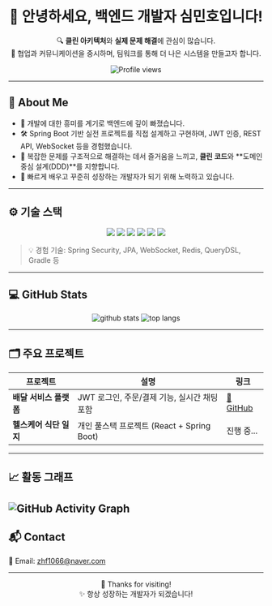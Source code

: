 <h1 align="center">👋 안녕하세요, 백엔드 개발자 심민호입니다!</h1>

<p align="center">
  🔍 <strong>클린 아키텍처</strong>와 <strong>실제 문제 해결</strong>에 관심이 많습니다.<br>
  🧩 협업과 커뮤니케이션을 중시하며, 팀워크를 통해 더 나은 시스템을 만들고자 합니다.<br>
</p>

<p align="center">
  <img src="https://komarev.com/ghpvc/?username=minhoo2&color=blue" alt="Profile views" />
</p>

---

## 📌 About Me
- 🚀 개발에 대한 흥미를 계기로 백엔드에 깊이 빠졌습니다.
- 🛠️ Spring Boot 기반 실전 프로젝트를 직접 설계하고 구현하며, JWT 인증, REST API, WebSocket 등을 경험했습니다.
- 🧠 복잡한 문제를 구조적으로 해결하는 데서 즐거움을 느끼고, **클린 코드**와 **도메인 중심 설계(DDD)**를 지향합니다.
- 🌱 빠르게 배우고 꾸준히 성장하는 개발자가 되기 위해 노력하고 있습니다.

---

## ⚙ 기술 스택

<p align="center">
  <img src="https://img.shields.io/badge/Java-007396?style=flat&logo=java&logoColor=white"/>
  <img src="https://img.shields.io/badge/Spring%20Boot-6DB33F?style=flat&logo=spring-boot&logoColor=white"/>
  <img src="https://img.shields.io/badge/MySQL-4479A1?style=flat&logo=mysql&logoColor=white"/>
  <img src="https://img.shields.io/badge/JWT-black?style=flat&logo=json-web-tokens&logoColor=white"/>
  <img src="https://img.shields.io/badge/Git-F05032?style=flat&logo=git&logoColor=white"/>
  <img src="https://img.shields.io/badge/MariaDB-003545?style=flat&logo=MariaDB&logoColor=white">
</p>

> 💡 경험 기술: Spring Security, JPA, WebSocket, Redis, QueryDSL, Gradle 등

---

## 💻 GitHub Stats

<p align="center">
  <img src="https://github-readme-stats.vercel.app/api?username=minhoo2&show_icons=true&theme=tokyonight" alt="github stats" />
  <img src="https://github-readme-stats.vercel.app/api/top-langs/?username=minhoo2&layout=compact&theme=tokyonight" alt="top langs" />
</p>

---

## 🗂 주요 프로젝트
| 프로젝트 | 설명 | 링크 |
|----------|------|------|
| **배달 서비스 플랫폼** | JWT 로그인, 주문/결제 기능, 실시간 채팅 포함 | [🔗 GitHub](https://github.com/사용자명/레포명) |
| **헬스케어 식단 일지** | 개인 풀스택 프로젝트 (React + Spring Boot) | 진행 중... |

---
## 📈 활동 그래프
![GitHub Activity Graph](https://github-readme-activity-graph.vercel.app/graph?username=minhoo2&theme=github)
---

## 📬 Contact
📧 Email: [zhf1066@naver.com](mailto:zhf1066@naver.com)

---

<p align="center">
  🙌 Thanks for visiting! <br/>
  ✨ 항상 성장하는 개발자가 되겠습니다!
</p>
